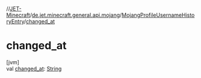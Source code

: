 //[JET-Minecraft](../../../index.md)/[de.jet.minecraft.general.api.mojang](../index.md)/[MojangProfileUsernameHistoryEntry](index.md)/[changed_at](changed_at.md)

# changed_at

[jvm]\
val [changed_at](changed_at.md): [String](https://kotlinlang.org/api/latest/jvm/stdlib/kotlin/-string/index.html)
